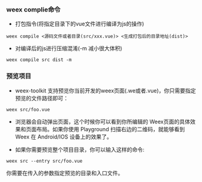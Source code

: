 ### weex complie命令
* 打包指令(将指定目录下的vue文件进行编译为js的操作)

```
weex compile <源码文件或者目录(src/xxx.vue)> <生成打包后的目录地址(dist)>
```
* 对编译后的js进行压缩混淆(-m 减小很大体积)

```
weex compile src dist -m
```

### 预览项目
* weex-toolkit 支持预览你当前开发的weex页面(.we或者.vue)，你只需要指定预览的文件路径即可：

```
weex src/foo.vue
```

* 浏览器会自动弹出页面，这个时候你可以看到你所编辑的 Weex页面的具体效果和页面布局。如果你使用 Playground 扫描右边的二维码，就能够看到 Weex 在 Android/IOS 设备上的效果了。

* 如果你需要预览整个项目目录，你可以输入这样的命令:

```
weex src --entry src/foo.vue
```
你需要在传入的参数指定预览的目录和入口文件。